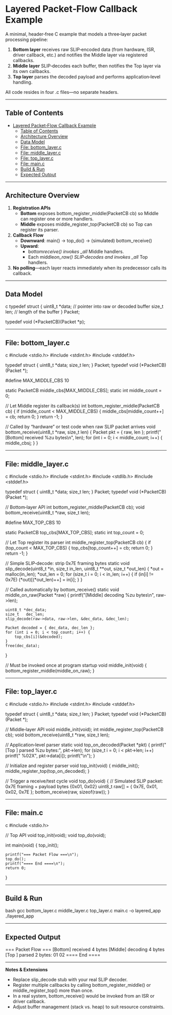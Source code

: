 # Layered Packet‐Flow Callback Example

A minimal, header‐free C example that models a three‐layer packet processing pipeline:

1. **Bottom layer** receives raw SLIP‐encoded data (from hardware, ISR, driver callback, etc.) and notifies the Middle layer via registered callbacks.
2. **Middle layer** SLIP‐decodes each buffer, then notifies the Top layer via its own callbacks.
3. **Top layer** parses the decoded payload and performs application‐level handling.

All code resides in four .c files—no separate headers.

---

## Table of Contents

- [Layered Packet‐Flow Callback Example](#layered-packetflow-callback-example)
  - [Table of Contents](#table-of-contents)
  - [Architecture Overview](#architecture-overview)
  - [Data Model](#data-model)
  - [File: bottom\_layer.c](#file-bottom_layerc)
  - [File: middle\_layer.c](#file-middle_layerc)
  - [File: top\_layer.c](#file-top_layerc)
  - [File: main.c](#file-mainc)
  - [Build \& Run](#build--run)
  - [Expected Output](#expected-output)

---

## Architecture Overview

1. **Registration APIs**
   - **Bottom** exposes bottom_register_middle(PacketCB cb) so Middle can register one or more handlers.
   - **Middle** exposes middle_register_top(PacketCB cb) so Top can register its parser.
2. **Callback Flow**
   - **Downward**: main() → top_do() → (simulated) bottom_receive()
   - **Upward**:
     - bottom*receive() invokes \_all* Middle handlers.
     - Each middle*on_raw() SLIP‐decodes and invokes \_all* Top handlers.
3. **No polling**—each layer reacts immediately when its predecessor calls its callback.

---

## Data Model

c
typedef struct {
uint8_t \*data; // pointer into raw or decoded buffer
size_t len; // length of the buffer
} Packet;

typedef void (*PacketCB)(Packet *p);

---

## File: bottom_layer.c

c
#include <stdio.h>
#include <stdint.h>
#include <stddef.h>

typedef struct { uint8_t *data; size_t len; } Packet;
typedef void (*PacketCB)(Packet \*);

#define MAX_MIDDLE_CBS 10

static PacketCB middle_cbs[MAX_MIDDLE_CBS];
static int middle_count = 0;

// Let Middle register its callback(s)
int bottom_register_middle(PacketCB cb) {
if (middle_count < MAX_MIDDLE_CBS) {
middle_cbs[middle_count++] = cb;
return 0;
}
return -1;
}

// Called by “hardware” or test code when raw SLIP packet arrives
void bottom_receive(uint8_t \*raw, size_t len) {
Packet pkt = { raw, len };
printf("[Bottom] received %zu bytes\n", len);
for (int i = 0; i < middle_count; i++) {
middle_cbs[i](&pkt);
}
}

---

## File: middle_layer.c

c
#include <stdio.h>
#include <stdint.h>
#include <stdlib.h>
#include <stddef.h>

typedef struct { uint8_t *data; size_t len; } Packet;
typedef void (*PacketCB)(Packet \*);

// Bottom‐layer API
int bottom_register_middle(PacketCB cb);
void bottom_receive(uint8_t \*raw, size_t len);

#define MAX_TOP_CBS 10

static PacketCB top_cbs[MAX_TOP_CBS];
static int top_count = 0;

// Let Top register its parser
int middle_register_top(PacketCB cb) {
if (top_count < MAX_TOP_CBS) {
top_cbs[top_count++] = cb;
return 0;
}
return -1;
}

// Simple SLIP‐decode: strip 0x7E framing bytes
static void slip_decode(uint8_t *in, size_t in_len,
uint8_t \*\*out, size_t *out_len) {
*out = malloc(in_len);
*out_len = 0;
for (size_t i = 0; i < in_len; i++) {
if (in[i] != 0x7E)
(*out)[(*out_len)++] = in[i];
}
}

// Called automatically by bottom_receive()
static void middle_on_raw(Packet \*raw) {
printf("[Middle] decoding %zu bytes\n", raw->len);

    uint8_t *dec_data;
    size_t   dec_len;
    slip_decode(raw->data, raw->len, &dec_data, &dec_len);

    Packet decoded = { dec_data, dec_len };
    for (int i = 0; i < top_count; i++) {
        top_cbs[i](&decoded);
    }
    free(dec_data);

}

// Must be invoked once at program startup
void middle_init(void) {
bottom_register_middle(middle_on_raw);
}

---

## File: top_layer.c

c
#include <stdio.h>
#include <stdint.h>
#include <stddef.h>

typedef struct { uint8_t *data; size_t len; } Packet;
typedef void (*PacketCB)(Packet \*);

// Middle‐layer API
void middle_init(void);
int middle_register_top(PacketCB cb);
void bottom_receive(uint8_t \*raw, size_t len);

// Application‐level parser
static void top_on_decoded(Packet \*pkt) {
printf("[Top ] parsed %zu bytes:", pkt->len);
for (size_t i = 0; i < pkt->len; i++)
printf(" %02X", pkt->data[i]);
printf("\n");
}

// Initialize and register parser
void top_init(void) {
middle_init();
middle_register_top(top_on_decoded);
}

// Trigger a receive/test cycle
void top_do(void) {
// Simulated SLIP packet: 0x7E framing + payload bytes {0x01, 0x02}
uint8_t raw[] = { 0x7E, 0x01, 0x02, 0x7E };
bottom_receive(raw, sizeof(raw));
}

---

## File: main.c

c
#include <stdio.h>

// Top API
void top_init(void);
void top_do(void);

int main(void) {
top_init();

    printf("=== Packet Flow ===\n");
    top_do();
    printf("==== End ====\n");
    return 0;

}

---

## Build & Run

bash
gcc bottom_layer.c middle_layer.c top_layer.c main.c -o layered_app
./layered_app

---

## Expected Output

=== Packet Flow ===
[Bottom] received 4 bytes
[Middle] decoding 4 bytes
[Top ] parsed 2 bytes: 01 02
==== End ====

---

**Notes & Extensions**

- Replace slip_decode stub with your real SLIP decoder.
- Register multiple callbacks by calling bottom_register_middle() or middle_register_top() more than once.
- In a real system, bottom_receive() would be invoked from an ISR or driver callback.
- Adjust buffer management (stack vs. heap) to suit resource constraints.
